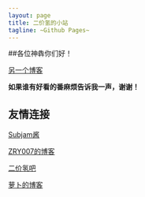 ```yaml
---
layout: page
title: 二价氢的小站
tagline: ~Github Pages~
---
```


##各位神犇你们好！

[另一个博客](http://eejjqq.com/)

**如果谁有好看的番麻烦告诉我一声，谢谢！**
    
## 友情连接

[Subjam酱](http://hi.baidu.com/rxpaxuhnkpfilsr)

[ZRY007的博客](http://www.swzry.com/)

[二价氢吧](http://tieba.baidu.com/f?kw=%B6%FE%BC%DB%C7%E2)

[萝卜的博客](http://www.pauby89.com/)

